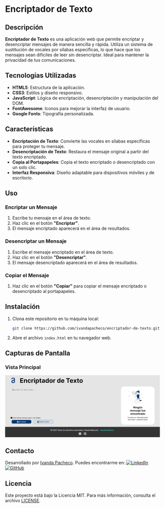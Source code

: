 # Encriptador de Texto

## Descripción

**Encriptador de Texto** es una aplicación web que permite encriptar y desencriptar mensajes de manera sencilla y rápida. Utiliza un sistema de sustitución de vocales por sílabas específicas, lo que hace que los mensajes sean difíciles de leer sin desencriptar. Ideal para mantener la privacidad de tus comunicaciones.

## Tecnologías Utilizadas

- **HTML5**: Estructura de la aplicación.
- **CSS3**: Estilos y diseño responsivo.
- **JavaScript**: Lógica de encriptación, desencriptación y manipulación del DOM.
- **FontAwesome**: Iconos para mejorar la interfaz de usuario.
- **Google Fonts**: Tipografía personalizada.

## Características

- **Encriptación de Texto**: Convierte las vocales en sílabas específicas para proteger tu mensaje.
- **Desencriptación de Texto**: Restaura el mensaje original a partir del texto encriptado.
- **Copia al Portapapeles**: Copia el texto encriptado o desencriptado con un solo clic.
- **Interfaz Responsiva**: Diseño adaptable para dispositivos móviles y de escritorio.

## Uso

### Encriptar un Mensaje

1. Escribe tu mensaje en el área de texto.
2. Haz clic en el botón **"Encriptar"**.
3. El mensaje encriptado aparecerá en el área de resultados.

### Desencriptar un Mensaje

1. Escribe el mensaje encriptado en el área de texto.
2. Haz clic en el botón **"Desencriptar"**.
3. El mensaje desencriptado aparecerá en el área de resultados.

### Copiar el Mensaje

1. Haz clic en el botón **"Copiar"** para copiar el mensaje encriptado o desencriptado al portapapeles.

## Instalación

1. Clona este repositorio en tu máquina local:
    ```bash
    git clone https://github.com/ivandapacheco/encriptador-de-texto.git
    ```
2. Abre el archivo `index.html` en tu navegador web.

## Capturas de Pantalla

### Vista Principal
![Vista Principal](assets/screenshot-main.png)

## Contacto

Desarrollado por [Ivanda Pacheco](https://www.linkedin.com/in/ivanda-pacheco/). Puedes encontrarme en:
[![LinkedIn](https://img.shields.io/badge/LinkedIn-0077B5?style=for-the-badge&logo=linkedin&logoColor=white)](https://www.linkedin.com/in/ivanda-pacheco/)
[![GitHub](https://img.shields.io/badge/GitHub-181717?style=for-the-badge&logo=github&logoColor=white)](https://github.com/ivandapacheco)


## Licencia

Este proyecto está bajo la Licencia MIT. Para más información, consulta el archivo [LICENSE](LICENSE).
